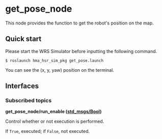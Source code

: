 # get_pose_node
This node provides the function to get the robot's position on the map.

## Quick start
Please start the WRS Simulator before inputting the following command.
```
$ roslaunch hma_hsr_sim_pkg get_pose.launch
```
You can see the (x, y, yaw) position on the terminal.

## Interfaces
### Subscribed topics
**get_pose_node/run_enable ([std_msgs/Bool](http://docs.ros.org/en/api/std_msgs/html/msg/Bool.html))**

Control whether or not execution is performed.

If `True`, executed; if `False`, not executed.